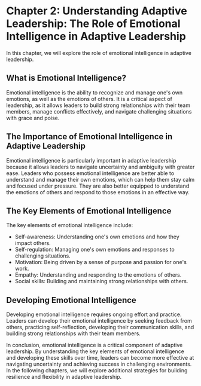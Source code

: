 Chapter 2: Understanding Adaptive Leadership: The Role of Emotional Intelligence in Adaptive Leadership
=======================================================================================================

In this chapter, we will explore the role of emotional intelligence in adaptive leadership.

What is Emotional Intelligence?
-------------------------------

Emotional intelligence is the ability to recognize and manage one's own emotions, as well as the emotions of others. It is a critical aspect of leadership, as it allows leaders to build strong relationships with their team members, manage conflicts effectively, and navigate challenging situations with grace and poise.

The Importance of Emotional Intelligence in Adaptive Leadership
---------------------------------------------------------------

Emotional intelligence is particularly important in adaptive leadership because it allows leaders to navigate uncertainty and ambiguity with greater ease. Leaders who possess emotional intelligence are better able to understand and manage their own emotions, which can help them stay calm and focused under pressure. They are also better equipped to understand the emotions of others and respond to those emotions in an effective way.

The Key Elements of Emotional Intelligence
------------------------------------------

The key elements of emotional intelligence include:

* Self-awareness: Understanding one's own emotions and how they impact others.
* Self-regulation: Managing one's own emotions and responses to challenging situations.
* Motivation: Being driven by a sense of purpose and passion for one's work.
* Empathy: Understanding and responding to the emotions of others.
* Social skills: Building and maintaining strong relationships with others.

Developing Emotional Intelligence
---------------------------------

Developing emotional intelligence requires ongoing effort and practice. Leaders can develop their emotional intelligence by seeking feedback from others, practicing self-reflection, developing their communication skills, and building strong relationships with their team members.

In conclusion, emotional intelligence is a critical component of adaptive leadership. By understanding the key elements of emotional intelligence and developing these skills over time, leaders can become more effective at navigating uncertainty and achieving success in challenging environments. In the following chapters, we will explore additional strategies for building resilience and flexibility in adaptive leadership.
